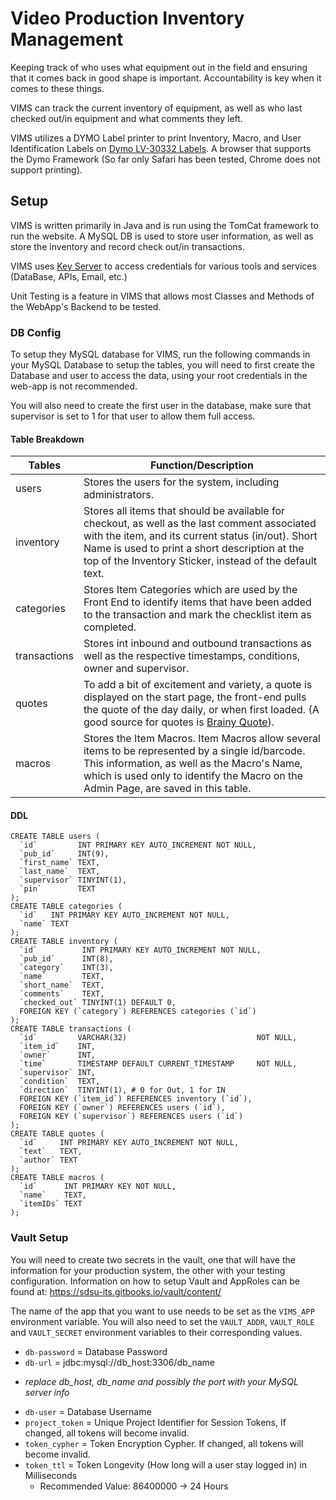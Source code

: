 Video Production Inventory Management
=====================================

Keeping track of who uses what equipment out in the field and ensuring that it
comes back in good shape is important. Accountability is key when it comes to
these things.

VIMS can track the current inventory of equipment, as well as who last checked
out/in equipment and what comments they left.

VIMS utilizes a DYMO Label printer to print Inventory, Macro, and User Identification
Labels on [Dymo LV-30332 Labels](http://amzn.com/B00004Z60O). A browser that
supports the Dymo Framework (So far only Safari has been tested, Chrome does
not support printing).

## Setup
VIMS is written primarily in Java and is run using the TomCat framework to run
the website. A MySQL DB is used to store user information, as well as store the
inventory and record check out/in transactions.

VIMS uses [Key Server](https://github.com/sdsu-its/key-server) to access
credentials for various tools and services (DataBase, APIs, Email, etc.)

Unit Testing is a feature in VIMS that allows most Classes and Methods of the
WebApp's Backend to be tested.

### DB Config
To setup they MySQL database for VIMS, run the following commands in your
MySQL Database to setup the tables, you will need to first create the Database
and user to access the data, using your root credentials in the web-app is not
recommended.

You will also need to create the first user in the database, make sure that
supervisor is set to 1 for that user to allow them full access.

#### Table Breakdown
Tables            | Function/Description
----------------- | --------------------------------------------------------
users             | Stores the users for the system, including administrators.
inventory         | Stores all items that should be available for checkout, as well as the last comment associated with the item, and its current status (in/out). Short Name is used to print a short description at the top of the Inventory Sticker, instead of the default text.
categories        | Stores Item Categories which are used by the Front End to identify items that have been added to the transaction and mark the checklist item as completed.
transactions      | Stores int inbound and outbound transactions as well as the respective timestamps, conditions, owner and supervisor.
quotes            | To add a bit of excitement and variety, a quote is displayed on the start page, the front-end pulls the quote of the day daily, or when first loaded. (A good source for quotes is [Brainy Quote](http://www.brainyquote.com/)).
macros            | Stores the Item Macros. Item Macros allow several items to be represented by a single id/barcode. This information, as well as the Macro's Name, which is used only to identify the Macro on the Admin Page, are saved in this table.


#### DDL
```
CREATE TABLE users (
  `id`         INT PRIMARY KEY AUTO_INCREMENT NOT NULL,
  `pub_id`     INT(9),
  `first_name` TEXT,
  `last_name`  TEXT,
  `supervisor` TINYINT(1),
  `pin`        TEXT
);
CREATE TABLE categories (
  `id`   INT PRIMARY KEY AUTO_INCREMENT NOT NULL,
  `name` TEXT
);
CREATE TABLE inventory (
  `id`          INT PRIMARY KEY AUTO_INCREMENT NOT NULL,
  `pub_id`      INT(8),
  `category`    INT(3),
  `name`        TEXT,
  `short_name`  TEXT,
  `comments`    TEXT,
  `checked_out` TINYINT(1) DEFAULT 0,
  FOREIGN KEY (`category`) REFERENCES categories (`id`)
);
CREATE TABLE transactions (
  `id`         VARCHAR(32)                             NOT NULL,
  `item_id`    INT,
  `owner`      INT,
  `time`       TIMESTAMP DEFAULT CURRENT_TIMESTAMP     NOT NULL,
  `supervisor` INT,
  `condition`  TEXT,
  `direction`  TINYINT(1), # 0 for Out, 1 for IN
  FOREIGN KEY (`item_id`) REFERENCES inventory (`id`),
  FOREIGN KEY (`owner`) REFERENCES users (`id`),
  FOREIGN KEY (`supervisor`) REFERENCES users (`id`)
);
CREATE TABLE quotes (
  `id`     INT PRIMARY KEY AUTO_INCREMENT NOT NULL,
  `text`   TEXT,
  `author` TEXT
);
CREATE TABLE macros (
  `id`      INT PRIMARY KEY NOT NULL,
  `name`    TEXT,
  `itemIDs` TEXT
);
```

### Vault Setup
You will need to create two secrets in the vault, one that will have the information for your production system, the other with your testing configuration. Information on how to setup Vault and AppRoles can be found at: https://sdsu-its.gitbooks.io/vault/content/

The name of the app that you want to use needs to be set as the `VIMS_APP` environment variable. You will also need to set the `VAULT_ADDR`, `VAULT_ROLE` and `VAULT_SECRET` environment variables to their corresponding values.

- `db-password` = Database Password
- `db-url` = jdbc:mysql://db_host:3306/db_name
 + *replace db_host, db_name and possibly the port with your MySQL server info*
- `db-user` = Database Username
- `project_token` = Unique Project Identifier for Session Tokens, If changed, all tokens will become invalid.
- `token_cypher` = Token Encryption Cypher. If changed, all tokens will become invalid.
- `token_ttl` = Token Longevity (How long will a user stay logged in) in Milliseconds
    + Recommended Value: 86400000 -> 24 Hours
